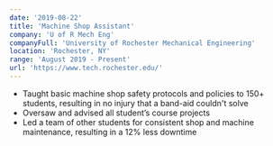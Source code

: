 ```yaml
---
date: '2019-08-22'
title: 'Machine Shop Assistant'
company: 'U of R Mech Eng'
companyFull: 'University of Rochester Mechanical Engineering'
location: 'Rochester, NY'
range: 'August 2019 - Present'
url: 'https://www.tech.rochester.edu/'
---
```


- Taught basic machine shop safety protocols and policies to 150+ students, resulting in no injury that a band-aid couldn't solve
- Oversaw and advised all student’s course projects
- Led a team of other students for consistent shop and machine maintenance, resulting in a 12% less downtime
